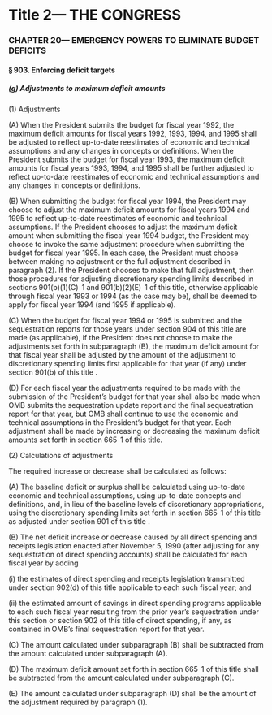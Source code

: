
# Title 2— THE CONGRESS
### CHAPTER 20— EMERGENCY POWERS TO ELIMINATE BUDGET DEFICITS
#### § 903. Enforcing deficit targets
##### (g) Adjustments to maximum deficit amounts

(1) Adjustments

(A) When the President submits the budget for fiscal year 1992, the maximum deficit amounts for fiscal years 1992, 1993, 1994, and 1995 shall be adjusted to reflect up-to-date reestimates of economic and technical assumptions and any changes in concepts or definitions. When the President submits the budget for fiscal year 1993, the maximum deficit amounts for fiscal years 1993, 1994, and 1995 shall be further adjusted to reflect up-to-date reestimates of economic and technical assumptions and any changes in concepts or definitions.

(B) When submitting the budget for fiscal year 1994, the President may choose to adjust the maximum deficit amounts for fiscal years 1994 and 1995 to reflect up-to-date reestimates of economic and technical assumptions. If the President chooses to adjust the maximum deficit amount when submitting the fiscal year 1994 budget, the President may choose to invoke the same adjustment procedure when submitting the budget for fiscal year 1995. In each case, the President must choose between making no adjustment or the full adjustment described in paragraph (2). If the President chooses to make that full adjustment, then those procedures for adjusting discretionary spending limits described in sections 901(b)(1)(C)  1 and 901(b)(2)(E)  1 of this title, otherwise applicable through fiscal year 1993 or 1994 (as the case may be), shall be deemed to apply for fiscal year 1994 (and 1995 if applicable).

(C) When the budget for fiscal year 1994 or 1995 is submitted and the sequestration reports for those years under section 904 of this title are made (as applicable), if the President does not choose to make the adjustments set forth in subparagraph (B), the maximum deficit amount for that fiscal year shall be adjusted by the amount of the adjustment to discretionary spending limits first applicable for that year (if any) under section 901(b) of this title .

(D) For each fiscal year the adjustments required to be made with the submission of the President’s budget for that year shall also be made when OMB submits the sequestration update report and the final sequestration report for that year, but OMB shall continue to use the economic and technical assumptions in the President’s budget for that year. Each adjustment shall be made by increasing or decreasing the maximum deficit amounts set forth in section 665  1 of this title.

(2) Calculations of adjustments

The required increase or decrease shall be calculated as follows:

(A) The baseline deficit or surplus shall be calculated using up-to-date economic and technical assumptions, using up-to-date concepts and definitions, and, in lieu of the baseline levels of discretionary appropriations, using the discretionary spending limits set forth in section 665  1 of this title as adjusted under section 901 of this title .

(B) The net deficit increase or decrease caused by all direct spending and receipts legislation enacted after November 5, 1990 (after adjusting for any sequestration of direct spending accounts) shall be calculated for each fiscal year by adding

(i) the estimates of direct spending and receipts legislation transmitted under section 902(d) of this title applicable to each such fiscal year; and

(ii) the estimated amount of savings in direct spending programs applicable to each such fiscal year resulting from the prior year’s sequestration under this section or section 902 of this title of direct spending, if any, as contained in OMB’s final sequestration report for that year.

(C) The amount calculated under subparagraph (B) shall be subtracted from the amount calculated under subparagraph (A).

(D) The maximum deficit amount set forth in section 665  1 of this title shall be subtracted from the amount calculated under subparagraph (C).

(E) The amount calculated under subparagraph (D) shall be the amount of the adjustment required by paragraph (1).
